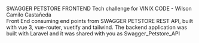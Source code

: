 SWAGGER PETSTORE FRONTEND Tech challenge for VINIX CODE - Wilson Camilo Castañeda
<br>
    Front End consuming end points from SWAGGER PETSTORE REST API, built with vue 3, vue-router, vuetify and tailwind.
    The backend application was built with Laravel and it was shared with you as Swagger_Petstore_API

